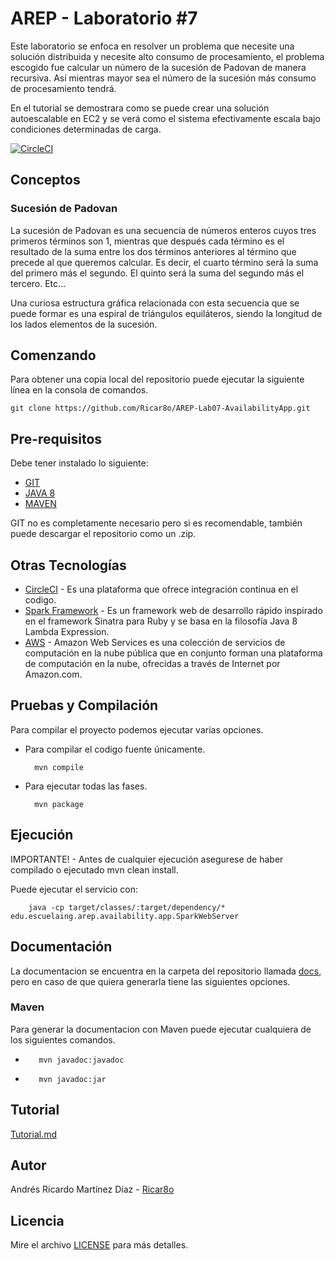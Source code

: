 # AREP - Laboratorio #7
Este laboratorio se enfoca en resolver un problema que necesite una solución distribuida y necesite alto consumo de procesamiento, el problema escogido fue calcular un número de la sucesión de Padovan de manera recursiva. Así mientras mayor sea el número de la sucesión más consumo de procesamiento tendrá.

En el tutorial se demostrara como se puede crear una solución autoescalable en EC2 y se verá como el sistema efectivamente escala bajo condiciones determinadas de carga.


[![CircleCI](https://circleci.com/gh/Ricar8o/AREP-Lab07-AvailabilityApp.svg?style=svg)](https://app.circleci.com/pipelines/github/Ricar8o/AREP-Lab07-AvailabilityApp)

## Conceptos
### Sucesión de Padovan
La sucesión de Padovan es una secuencia de números enteros cuyos tres primeros términos son 1, mientras que después cada término es el resultado de la suma entre los dos términos anteriores al término que precede al que queremos calcular.
Es decir, el cuarto término será la suma del primero más el segundo.
El quinto será la suma del segundo más el tercero.
Etc…

Una curiosa estructura gráfica relacionada con esta secuencia que se puede formar es una espiral de triángulos equiláteros, siendo la longitud de los lados elementos de la sucesión.


## Comenzando 
Para obtener una copia local del repositorio puede ejecutar la siguiente línea en la consola de comandos.
    
    git clone https://github.com/Ricar8o/AREP-Lab07-AvailabilityApp.git

## Pre-requisitos

Debe tener instalado lo siguiente:

* [GIT](https://git-scm.com/book/es/v2/Inicio---Sobre-el-Control-de-Versiones-Instalación-de-Git)
* [JAVA 8](https://www.java.com/es/download/)
* [MAVEN](https://maven.apache.org)

GIT no es completamente necesario pero si es recomendable, también puede descargar el repositorio como un .zip.

## Otras Tecnologías
* [CircleCI](https://circleci.com/) - Es una plataforma que ofrece integración continua en el codigo.
* [Spark Framework](http://sparkjava.com) - Es un framework web de desarrollo rápido inspirado en el framework Sinatra para Ruby y se basa en la filosofía Java 8 Lambda Expression.
* [AWS](https://aws.amazon.com/) - Amazon Web Services es una colección de servicios de computación en la nube pública que en conjunto forman una plataforma de computación en la nube, ofrecidas a través de Internet por Amazon.com.

## Pruebas y Compilación

Para compilar el proyecto podemos ejecutar varias opciones. 

* Para compilar el codigo fuente únicamente.

        mvn compile

* Para ejecutar todas las fases.

        mvn package

## Ejecución

IMPORTANTE! - Antes de cualquier ejecución asegurese de haber compilado o ejecutado mvn clean install.

Puede ejecutar el servicio con:

        java -cp target/classes/:target/dependency/* edu.escuelaing.arep.availability.app.SparkWebServer

## Documentación

La documentacion se encuentra en la carpeta del repositorio llamada [docs](docs), pero en caso de que quiera generarla tiene las siguientes opciones.

### Maven
Para generar la documentacion con Maven puede ejecutar cualquiera de los siguientes comandos.

*        mvn javadoc:javadoc
*        mvn javadoc:jar

## Tutorial

[Tutorial.md](Tutorial.md)



## Autor 

Andrés Ricardo Martínez Díaz - [Ricar8o](https://github.com/Ricar8o)

## Licencia
Mire el archivo [LICENSE](LICENSE) para más detalles.